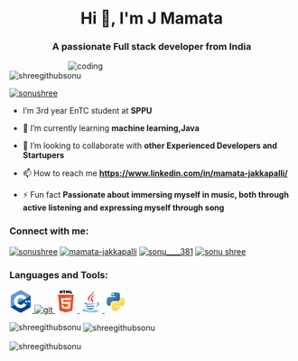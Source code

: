 <h1 align="center">Hi 👋, I'm J Mamata</h1>
<h3 align="center">A passionate Full stack developer from India</h3>
<img align="right" alt="coding" width="400" src="https://miro.medium.com/max/1400/1*qdAW1TjCN57h1lbuuzvchg.gif">

<p align="left"> <img src="https://komarev.com/ghpvc/?username=shreegithubsonu&label=Profile%20views&color=0e75b6&style=flat" alt="shreegithubsonu" /> </p>

<p align="left"> <a href="https://twitter.com/sonushree" target="blank"><img src="https://img.shields.io/twitter/follow/sonushree?logo=twitter&style=for-the-badge" alt="sonushree" /></a> </p>

- I’m 3rd year EnTC student at **SPPU**

- 🌱 I’m currently learning **machine learning,Java**

- 👯 I’m looking to collaborate with **other Experienced Developers and Startupers**

- 📫 How to reach me **https://www.linkedin.com/in/mamata-jakkapalli/**

- ⚡ Fun fact **Passionate about immersing myself in music, both through active listening and expressing myself through song**

<h3 align="left">Connect with me:</h3>
<p align="left">
<a href="https://twitter.com/sonushree" target="blank"><img align="center" src="https://raw.githubusercontent.com/rahuldkjain/github-profile-readme-generator/master/src/images/icons/Social/twitter.svg" alt="sonushree" height="30" width="40" /></a>
<a href="https://linkedin.com/in/mamata-jakkapalli" target="blank"><img align="center" src="https://raw.githubusercontent.com/rahuldkjain/github-profile-readme-generator/master/src/images/icons/Social/linked-in-alt.svg" alt="mamata-jakkapalli" height="30" width="40" /></a>
<a href="https://instagram.com/sonu____381" target="blank"><img align="center" src="https://raw.githubusercontent.com/rahuldkjain/github-profile-readme-generator/master/src/images/icons/Social/instagram.svg" alt="sonu____381" height="30" width="40" /></a>
<a href="https://www.youtube.com/c/sonu shree" target="blank"><img align="center" src="https://raw.githubusercontent.com/rahuldkjain/github-profile-readme-generator/master/src/images/icons/Social/youtube.svg" alt="sonu shree" height="30" width="40" /></a>
</p>

<h3 align="left">Languages and Tools:</h3>
<p align="left"> <a href="https://www.w3schools.com/cpp/" target="_blank" rel="noreferrer"> <img src="https://raw.githubusercontent.com/devicons/devicon/master/icons/cplusplus/cplusplus-original.svg" alt="cplusplus" width="40" height="40"/> </a> <a href="https://git-scm.com/" target="_blank" rel="noreferrer"> <img src="https://www.vectorlogo.zone/logos/git-scm/git-scm-icon.svg" alt="git" width="40" height="40"/> </a> <a href="https://www.w3.org/html/" target="_blank" rel="noreferrer"> <img src="https://raw.githubusercontent.com/devicons/devicon/master/icons/html5/html5-original-wordmark.svg" alt="html5" width="40" height="40"/> </a> <a href="https://www.java.com" target="_blank" rel="noreferrer"> <img src="https://raw.githubusercontent.com/devicons/devicon/master/icons/java/java-original.svg" alt="java" width="40" height="40"/> </a> <a href="https://www.python.org" target="_blank" rel="noreferrer"> <img src="https://raw.githubusercontent.com/devicons/devicon/master/icons/python/python-original.svg" alt="python" width="40" height="40"/> </a> </p>

<p><img align="left" src="https://github-readme-stats.vercel.app/api/top-langs?username=shreegithubsonu&show_icons=true&locale=en&layout=compact" alt="shreegithubsonu" /></p>

<p>&nbsp;<img align="center" src="https://github-readme-stats.vercel.app/api?username=shreegithubsonu&show_icons=true&locale=en" alt="shreegithubsonu" /></p>

<p><img align="center" src="https://github-readme-streak-stats.herokuapp.com/?user=shreegithubsonu&" alt="shreegithubsonu" /></p>

